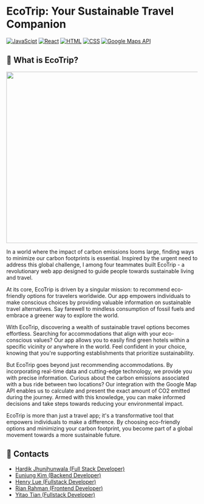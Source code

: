# EcoTrip: Your Sustainable Travel Companion
[![JavaScipt](https://img.shields.io/badge/JavaScript-F7DF1E?style=for-the-badge&logo=javascript&logoColor=white)]()
[![React](https://img.shields.io/badge/React-61DAFB?style=for-the-badge&logo=react&logoColor=white)]()
[![HTML](https://img.shields.io/badge/HTML-E34F26?style=for-the-badge&logo=HTML5&logoColor=white)]()
[![CSS](https://img.shields.io/badge/CSS-1572B6?style=for-the-badge&logo=CSS3&logoColor=white)]()
[![Google Maps API](https://img.shields.io/badge/Google_Maps_API-4285F4?style=for-the-badge&logo=GoogleMaps&logoColor=white)]()

## 🌱 What is EcoTrip?

<p align="center">
  <img src="./ecotrip.gif" width="1000" height="450">
</p>

In a world where the impact of carbon emissions looms large, finding ways to minimize our carbon footprints is essential. Inspired by the urgent need to address this global challenge, I among four teammates built EcoTrip - a revolutionary web app designed to guide people towards sustainable living and travel.

At its core, EcoTrip is driven by a singular mission: to recommend eco-friendly options for travelers worldwide. Our app empowers individuals to make conscious choices by providing valuable information on sustainable travel alternatives. Say farewell to mindless consumption of fossil fuels and embrace a greener way to explore the world.

With EcoTrip, discovering a wealth of sustainable travel options becomes effortless. Searching for accommodations that align with your eco-conscious values? Our app allows you to easily find green hotels within a specific vicinity or anywhere in the world. Feel confident in your choice, knowing that you're supporting establishments that prioritize sustainability.

But EcoTrip goes beyond just recommending accommodations. By incorporating real-time data and cutting-edge technology, we provide you with precise information. Curious about the carbon emissions associated with a bus ride between two locations? Our integration with the Google Map API enables us to calculate and present the exact amount of CO2 emitted during the journey. Armed with this knowledge, you can make informed decisions and take steps towards reducing your environmental impact.

EcoTrip is more than just a travel app; it's a transformative tool that empowers individuals to make a difference. By choosing eco-friendly options and minimizing your carbon footprint, you become part of a global movement towards a more sustainable future.

## 🤝 Contacts
- [Hardik Jhunjhunwala (Full Stack Developer)](https://github.com/HardikJhunjhunwala)
- [Eunjung Kim (Backend Developer)](https://github.com/peachjelly77)
- [Henry Lue (Fullstack Developer)](https://github.com/Hamry)
- [Rian Rahman (Frontend Developer)](https://github.com/RiRah123)
- [Yitao Tian (Fullstack Developer)](https://github.com/hongtri11)
